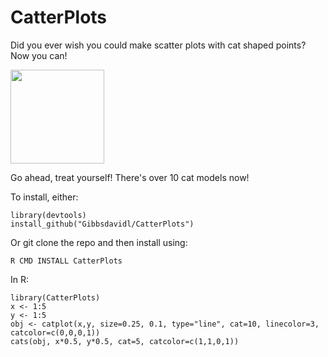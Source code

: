 # CatterPlots
Did you ever wish you could make scatter plots with cat shaped points?  Now you can!

<img src="https://github.com/Gibbsdavidl/CatterPlot/blob/master/examples/cat_lines_2.png" width="150">

Go ahead, treat yourself! There's over 10 cat models now!

To install, either:
```
library(devtools)
install_github("Gibbsdavidl/CatterPlots")
```
Or git clone the repo and then install using:
```
R CMD INSTALL CatterPlots
```

In R:

```
library(CatterPlots)
x <- 1:5
y <- 1:5
obj <- catplot(x,y, size=0.25, 0.1, type="line", cat=10, linecolor=3, catcolor=c(0,0,0,1))
cats(obj, x*0.5, y*0.5, cat=5, catcolor=c(1,1,0,1))
```
